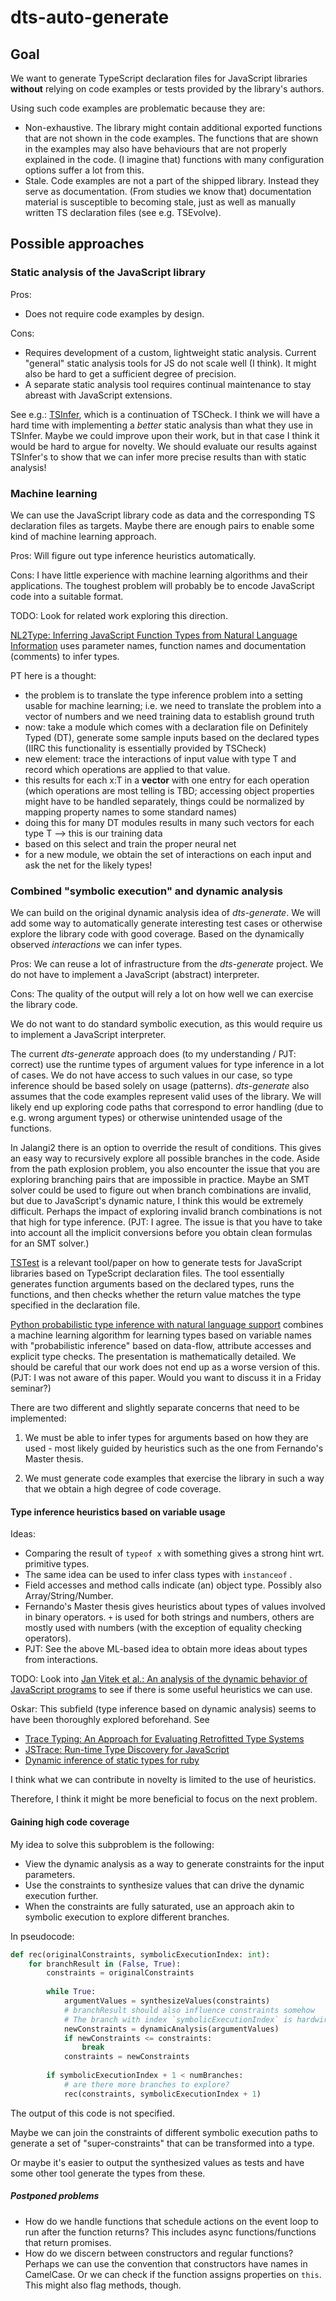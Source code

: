 # dts-auto-generate

## Goal

We want to generate TypeScript declaration files for JavaScript libraries **without** relying on code examples or tests provided by the library's authors.

Using such code examples are problematic because they are:

* Non-exhaustive. The library might contain additional exported functions that are not shown in the code examples. The functions that are shown in the examples may also have behaviours that are not properly explained in the code. (I imagine that) functions with many configuration options suffer a lot from this.
* Stale. Code examples are not a part of the shipped library. Instead they serve as documentation. (From studies we know that) documentation material is susceptible to becoming stale, just as well as manually written TS declaration files (see e.g. TSEvolve).

## Possible approaches

### Static analysis of the JavaScript library

Pros:

* Does not require code examples by design.

Cons:

* Requires development of a custom, lightweight static analysis. Current "general" static analysis tools for JS do not scale well (I think). It might also be hard to get a sufficient degree of precision.
* A separate static analysis tool requires continual maintenance to stay abreast with JavaScript extensions.

See e.g.: [TSInfer](https://cs.au.dk/~amoeller/papers/tstools/), which is a continuation of TSCheck.
I think we will have a hard time with implementing a *better* static analysis than what they use in TSInfer. Maybe we could improve upon their work, but in that case I think it would be hard to argue for novelty.
We should evaluate our results against TSInfer's to show that we can infer more precise results than with static analysis!

### Machine learning

We can use the JavaScript library code as data and the corresponding TS declaration files as targets. Maybe there are enough pairs to enable some kind of machine learning approach.

Pros: Will figure out type inference heuristics automatically.

Cons: I have little experience with machine learning algorithms and their applications. The toughest problem will probably be to encode JavaScript code into a suitable format.

TODO: Look for related work exploring this direction.

[NL2Type: Inferring JavaScript Function Types from Natural Language Information](https://ieeexplore.ieee.org/document/8811893) uses parameter names, function names and documentation (comments) to infer types.

PT here is a thought:

* the problem is to translate the type inference problem into a setting usable for machine learning; i.e. we need to translate the problem into a vector of numbers and we need training data to establish ground truth
* now: take a module which comes with a declaration file on Definitely Typed (DT), generate some sample inputs based on the declared types (IIRC this functionality is essentially provided by TSCheck)
* new element: trace the interactions of input value with type T and record which operations are applied to that value.
* this results for each x:T in a **vector** with one entry for each operation (which operations are most telling is TBD; accessing object properties might have to be handled separately, things could be normalized by mapping property names to some standard names)
* doing this for many DT modules results in many such vectors for each type T --> this is our training data
* based on this select and train the proper neural net
* for a new module, we obtain the set of interactions on each input and ask the net for the likely types!


### Combined "symbolic execution" and dynamic analysis

We can build on the original dynamic analysis idea of *dts-generate*. We will add some way to automatically generate interesting test cases or otherwise explore the library code with good coverage. Based on the dynamically observed *interactions* we can infer types.

Pros: We can reuse a lot of infrastructure from the *dts-generate* project. We do not have to implement a JavaScript (abstract) interpreter.

Cons: The quality of the output will rely a lot on how well we can exercise the library code.

We do not want to do standard symbolic execution, as this would require us to implement a JavaScript interpreter.

The current *dts-generate* approach does (to my understanding / PJT: correct) use the runtime types of argument values for type inference in a lot of cases. We do not have access to such values in our case, so type inference should be based solely on usage (patterns).
*dts-generate* also assumes that the code examples represent valid uses of the library. We will likely end up exploring code paths that correspond to error handling (due to e.g. wrong argument types) or otherwise unintended usage of the functions.

In Jalangi2 there is an option to override the result of conditions. This gives an easy way to recursively explore all possible branches in the code. Aside from the path explosion problem, you also encounter the issue that you are exploring branching pairs that are impossible in practice. Maybe an SMT solver could be used to figure out when branch combinations are invalid, but due to JavaScript's dynamic nature, I think this would be extremely difficult.
Perhaps the impact of exploring invalid branch combinations is not that high for type inference.
(PJT: I agree. The issue is that you have to take into account all the implicit conversions before you obtain clean formulas for an SMT solver.)

[TSTest](https://cs.au.dk/~amoeller/papers/tstest/) is a relevant tool/paper on how to generate tests for JavaScript libraries based on TypeScript declaration files. The tool essentially generates function arguments based on the declared types, runs the functions, and then checks whether the return value matches the type specified in the declaration file.

[Python probabilistic type inference with natural language support](https://dl.acm.org/doi/abs/10.1145/2950290.2950343) combines a machine learning algorithm for learning types based on variable names with "probabilistic inference" based on data-flow, attribute accesses and explicit type checks.
The presentation is mathematically detailed.
We should be careful that our work does not end up as a worse version of this.
(PJT: I was not aware of this paper. Would you want to discuss it in a Friday seminar?)

There are two different and slightly separate concerns that need to be implemented:

1. We must be able to infer types for arguments based on how they are used - most likely guided by heuristics such as the one from Fernando's Master thesis.

2. We must generate code examples that exercise the library in such a way that we obtain a high degree of code coverage.

#### Type inference heuristics based on variable usage

Ideas:

* Comparing the result of `typeof x` with something gives a strong hint wrt. primitive types.
* The same idea can be used to infer class types with `instanceof` .
* Field accesses and method calls indicate (an) object type.
  Possibly also Array/String/Number.
* Fernando's Master thesis gives heuristics about types of values involved in binary operators. `+` is used for both strings and numbers, others are mostly used with numbers (with the exception of equality checking operators).
* PJT: See the above ML-based idea to obtain more ideas about types from interactions.

TODO: Look into [Jan Vitek et al.: An analysis of the dynamic behavior of JavaScript programs](https://dl.acm.org/doi/pdf/10.1145/1806596.1806598?casa_token=k8dJKmYxdDQAAAAA:j9tOkPEY_ge_NHhKdDFwCNHQn-yvprFRtnCnJb5IvOQJm7EK0jt2NlP1mr7NUPBzZPozXu8chQIqnR4) to see if there is some useful heuristics we can use.

Oskar: This subfield (type inference based on dynamic analysis) seems to have been thoroughly explored beforehand. See
* [Trace Typing: An Approach for Evaluating Retrofitted Type Systems](https://drops.dagstuhl.de/opus/volltexte/2016/6095/)
* [JSTrace: Run-time Type Discovery for JavaScript](http://static.cs.brown.edu/research/pubs/theses/ugrad/2010/saftoiu.pdf)
* [Dynamic inference of static types for ruby](https://dl.acm.org/doi/abs/10.1145/1925844.1926437?casa_token=raqvsNKm37oAAAAA:bNdvboEFQMALD-QBLbWdH8xswXy0fkZu6BpGUliXYgg8-B1lkU8vvX0Vexo15N2_lMpRQRtV6kCZjUE)

I think what we can contribute in novelty is limited to the use of heuristics.

Therefore, I think it might be more beneficial to focus on the next problem.

#### Gaining high code coverage

My idea to solve this subproblem is the following:

* View the dynamic analysis as a way to generate constraints for the input parameters.
* Use the constraints to synthesize values that can drive the dynamic execution further.
* When the constraints are fully saturated, use an approach akin to symbolic execution to explore different branches.

In pseudocode:

```python
def rec(originalConstraints, symbolicExecutionIndex: int):
    for branchResult in (False, True):
        constraints = originalConstraints
        
        while True:
            argumentValues = synthesizeValues(constraints)
            # branchResult should also influence constraints somehow
            # The branch with index `symbolicExecutionIndex` is hardwired to return `branchResult`
            newConstraints = dynamicAnalysis(argumentValues)
            if newConstraints <= constraints:
                break
            constraints = newConstraints
		
        if symbolicExecutionIndex + 1 < numBranches:
            # are there more branches to explore?
        	rec(constraints, symbolicExecutionIndex + 1)
```

The output of this code is not specified.

Maybe we can join the constraints of different symbolic execution paths to generate a set of "super-constraints" that can be transformed into a type.

Or maybe it's easier to output the synthesized values as tests and have some other tool generate the types from these.

##### Postponed problems

* How do we handle functions that schedule actions on the event loop to run after the function returns?
  This includes async functions/functions that return promises.
* How do we discern between constructors and regular functions?
  Perhaps we can use the convention that constructors have names in CamelCase.
  Or we can check if the function assigns properties on `this`. This might also flag methods, though.
